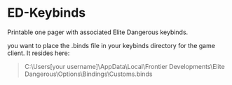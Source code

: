# ED-Keybinds
Printable one pager with associated Elite Dangerous keybinds.

you want to place the .binds file in your keybinds directory for the game client. It resides here:
> C:\Users\[your username]\AppData\Local\Frontier Developments\Elite Dangerous\Options\Bindings\Customs.binds
